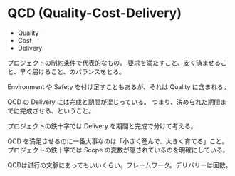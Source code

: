 # QCD (Quality-Cost-Delivery)

- Quality
- Cost
- Delivery

プロジェクトの制約条件で代表的なもの。
要求を満たすこと、安く済ませること、早く届けること、のバランスをとる。

Environment や Safety を付け足すこともあるが、それは Quality に含まれる。

QCD の Delivery には完成と期間が混じっている。
つまり、決められた期間までに完成させる、ということ。

プロジェクトの鉄十字では Delivery を期間と完成で分けて考える。

QCD を満足させるのに一番大事なのは「小さく産んで、大きく育てる」こと。
プロジェクトの鉄十字では Scope の変数が隠されているのを明確にしている。

QCDは試行の文脈にあってもいいくらい。フレームワーク。デリバリーは回数。

